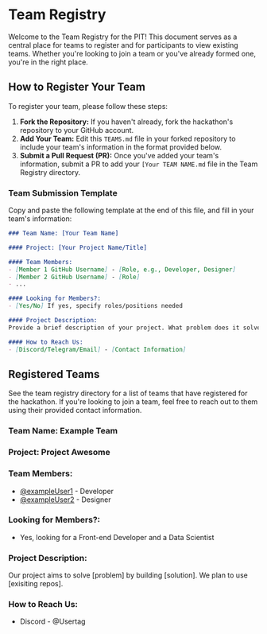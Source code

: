 # Team Registry

Welcome to the Team Registry for the PIT! This document serves as a central place for teams to register and for participants to view existing teams. Whether you're looking to join a team or you've already formed one, you're in the right place.

## How to Register Your Team

To register your team, please follow these steps:

1. **Fork the Repository:** If you haven't already, fork the hackathon's repository to your GitHub account.
2. **Add Your Team:** Edit this `TEAMS.md` file in your forked repository to include your team's information in the format provided below.
3. **Submit a Pull Request (PR):** Once you've added your team's information, submit a PR to add your `[Your TEAM NAME.md` file in the Team Registry directory.

### Team Submission Template

Copy and paste the following template at the end of this file, and fill in your team's information:

```markdown
### Team Name: [Your Team Name]

#### Project: [Your Project Name/Title]

#### Team Members:
- [Member 1 GitHub Username] - [Role, e.g., Developer, Designer]
- [Member 2 GitHub Username] - [Role]
- ...

#### Looking for Members?:
- [Yes/No] If yes, specify roles/positions needed

#### Project Description:
Provide a brief description of your project. What problem does it solve? What technologies are you planning to use?

#### How to Reach Us:
- [Discord/Telegram/Email] - [Contact Information]

```

## Registered Teams

See the team registry directory for a list of teams that have registered for the hackathon. If you're looking to join a team, feel free to reach out to them using their provided contact information.

### Team Name: Example Team

### Project: Project Awesome

### Team Members:

- [@exampleUser1](https://github.com/exampleUser1) - Developer
- [@exampleUser2](https://github.com/exampleUser2) - Designer

### Looking for Members?:

- Yes, looking for a Front-end Developer and a Data Scientist

### Project Description:

Our project aims to solve [problem] by building [solution]. We plan to use [exisiting repos].

### How to Reach Us:

- Discord - @Usertag
